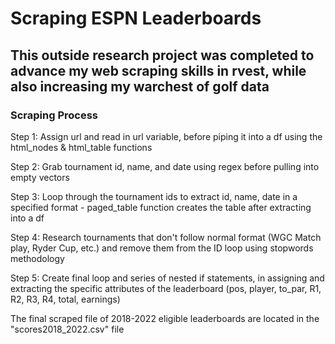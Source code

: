 # Scraping ESPN Leaderboards

## This outside research project was completed to advance my web scraping skills in rvest, while also increasing my warchest of golf data

### Scraping Process

Step 1: Assign url and read in url variable, before piping it into a df using the html_nodes & html_table functions

Step 2: Grab tournament id, name, and date using regex before pulling into empty vectors

Step 3: Loop through the tournament ids to extract id, name, date in a specified format - paged_table function creates the table after extracting into a df

Step 4: Research tournaments that don't follow normal format (WGC Match play, Ryder Cup, etc.) and remove them from the ID loop using stopwords methodology

Step 5: Create final loop and series of nested if statements, in assigning and extracting the specific attributes of the leaderboard (pos, player, to_par, R1, R2, R3, R4, total, earnings)

The final scraped file of 2018-2022 eligible leaderboards are located in the "scores2018_2022.csv" file


